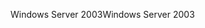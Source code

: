 <span data-ttu-id="dec6e-101">Windows Server 2003</span><span class="sxs-lookup"><span data-stu-id="dec6e-101">Windows Server 2003</span></span>